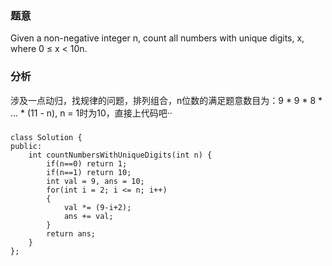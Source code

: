 ### 题意

Given a non-negative integer n, count all numbers with unique digits, x, where 0 ≤ x < 10n.

### 分析

涉及一点动归，找规律的问题，排列组合，n位数的满足题意数目为：9 \* 9 \* 8 \* ... \* (11 - n),
n = 1时为10，直接上代码吧··

###
```
class Solution {  
public:  
    int countNumbersWithUniqueDigits(int n) {  
        if(n==0) return 1;  
        if(n==1) return 10;  
        int val = 9, ans = 10;  
        for(int i = 2; i <= n; i++)  
        {  
            val *= (9-i+2);  
            ans += val;  
        }  
        return ans;  
    }  
};  
```